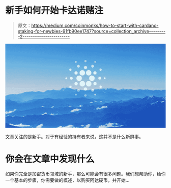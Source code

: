 # 新手如何开始卡达诺赌注

> 原文：<https://medium.com/coinmonks/how-to-start-with-cardano-staking-for-newbies-91fb90ee1747?source=collection_archive---------2----------------------->

![](img/5248ee24b0c700209ee7a37e29ca1ae3.png)

文章关注的是新手。对于有经验的持有者来说，这并不是什么新鲜事。

# **你会在文章中发现什么**

如果你完全是加密货币领域的新手，那么可能会有很多问题。我们想帮助你，给你一个基本的步骤，你需要做的概述，以购买阿达硬币，并开始…